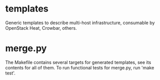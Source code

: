 templates
=========

Generic templates to describe multi-host infrastructure, consumable by OpenStack Heat, Crowbar, others.


merge.py
========

The Makefile contains several targets for generated templates, see its contents for all of them. To run functional tests for merge.py, run 'make test'.

